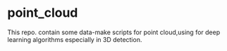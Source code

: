 # point_cloud
This repo. contain some data-make scripts for point cloud,using for deep learning algorithms especially in 3D detection.
